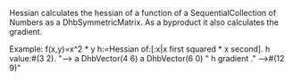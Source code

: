 Hessian calculates the hessian of a function of a SequentialCollection of Numbers as a DhbSymmetricMatrix.  As a byproduct it also calculates the gradient.

Example: f(x,y)=x^2 * y
	h:=Hessian of:[:x|x first squared * x second].
	h value:#(3 2). "-->
	a DhbVector(4 6)
	a DhbVector(6 0) "
	h gradient ." -->#(12 9)"
